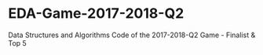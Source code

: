 # EDA-Game-2017-2018-Q2
Data Structures and Algorithms Code of the 2017-2018-Q2 Game - Finalist & Top 5
